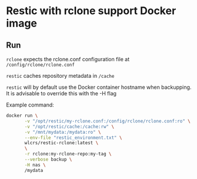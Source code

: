 # Restic with rclone support Docker image

## Run

`rclone` expects the rclone.conf configuration file at `/config/rclone/rclone.conf` 

`restic` caches repository metadata in `/cache`

`restic` will by default use the Docker container hostname when backupping. It is advisable to override this with the -H flag

Example command:

```bash
docker run \
       -v "/opt/restic/my-rclone.conf:/config/rclone/rclone.conf:ro" \
       -v "/opt/restic/cache:/cache:rw" \
       -v "/mnt/mydata:/mydata:ro" \
       --env-file "restic_environment.txt" \
       wlcrs/restic-rclone:latest \
       \
       -r rclone:my-rclone-repo:my-tag \
       --verbose backup \
       -H nas \
       /mydata
```
       
